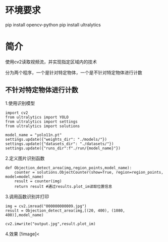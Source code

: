 # 环境要求
pip install opencv-python
pip install ultralytics

# 简介
使用cv2读取视频流，并实现指定区域内的技术

分为两个程序，一个是针对特定物体，一个是不针对特定物体进行计数

## 不针对特定物体进行计数

1.使用识别模型
```
import cv2
from ultralytics import YOLO
from ultralytics import settings
from ultralytics import solutions

model_name = "yolo11n.pt"
settings.update({"weights_dir": "./models/"})
settings.update({"datasets_dir": "./datasets/"})
settings.update({"runs_dir":f"./run/{model_name}"})
```
2.定义图片识别函数
```这里注意solutions.ObjectCounter调用的是模型名字
def Objection_detect_area(img,region_points,model_name):
    counter = solutions.ObjectCounter(show=True, region=region_points, model=model_name)
    result = counter(img) 
    return result #通过results.plot_im读取位置信息
```
3.调用函数识别并打印
```
img = cv2.imread("000000000009.jpg")
result = Objection_detect_area(img,[(20, 400), (1080, 400)],model_name)

cv2.imwrite("output.jpg",result.plot_im)
```
4.效果
[!image]<
